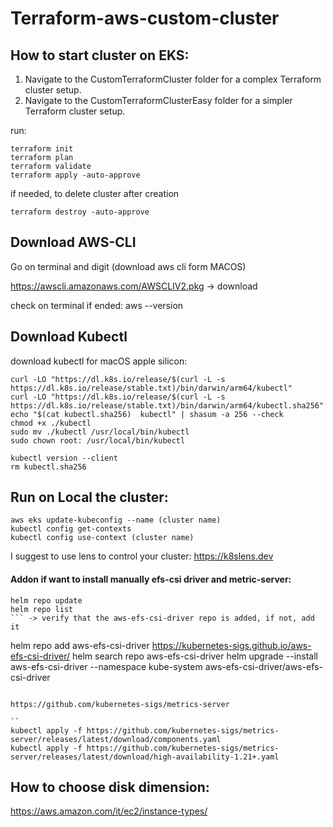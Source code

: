 # Terraform-aws-custom-cluster

## How to start cluster on EKS:
1. Navigate to the CustomTerraformCluster folder for a complex Terraform cluster setup.
2. Navigate to the CustomTerraformClusterEasy folder for a simpler Terraform cluster setup.

run:
```
terraform init
terraform plan
terraform validate
terraform apply -auto-approve
```

if needed, to delete cluster after creation
```
terraform destroy -auto-approve
```


## Download AWS-CLI
Go on terminal and digit (download aws cli form MACOS)

https://awscli.amazonaws.com/AWSCLIV2.pkg -> download 

check on terminal if ended: 
aws --version

## Download Kubectl 
download kubectl for macOS apple silicon:
```
curl -LO "https://dl.k8s.io/release/$(curl -L -s https://dl.k8s.io/release/stable.txt)/bin/darwin/arm64/kubectl"
curl -LO "https://dl.k8s.io/release/$(curl -L -s https://dl.k8s.io/release/stable.txt)/bin/darwin/arm64/kubectl.sha256"
echo "$(cat kubectl.sha256)  kubectl" | shasum -a 256 --check
chmod +x ./kubectl
sudo mv ./kubectl /usr/local/bin/kubectl
sudo chown root: /usr/local/bin/kubectl

kubectl version --client
rm kubectl.sha256
```

## Run on Local the cluster:
```
aws eks update-kubeconfig --name (cluster name)
kubectl config get-contexts
kubectl config use-context (cluster name)
```
I suggest to use lens to control your cluster: https://k8slens.dev

#### Addon if want to install manually efs-csi driver and metric-server:
```
helm repo update
helm repo list 
``` -> verify that the aws-efs-csi-driver repo is added, if not, add it

```
helm repo add aws-efs-csi-driver https://kubernetes-sigs.github.io/aws-efs-csi-driver/
helm search repo aws-efs-csi-driver
helm upgrade --install aws-efs-csi-driver --namespace kube-system aws-efs-csi-driver/aws-efs-csi-driver
```

https://github.com/kubernetes-sigs/metrics-server

``
kubectl apply -f https://github.com/kubernetes-sigs/metrics-server/releases/latest/download/components.yaml
kubectl apply -f https://github.com/kubernetes-sigs/metrics-server/releases/latest/download/high-availability-1.21+.yaml
```


## How to choose disk dimension:
https://aws.amazon.com/it/ec2/instance-types/